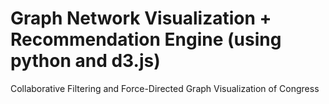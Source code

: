 # Graph Network Visualization + Recommendation Engine (using python and d3.js)
Collaborative Filtering and Force-Directed Graph Visualization of Congress
